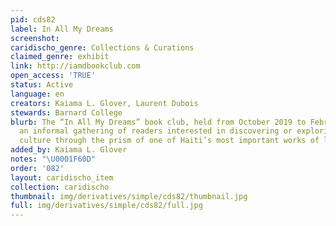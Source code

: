 ```yaml
---
pid: cds82
label: In All My Dreams
screenshot: 
caridischo_genre: Collections & Curations
claimed_genre: exhibit
link: http://iamdbookclub.com
open_access: 'TRUE'
status: Active
language: en
creators: Kaiama L. Glover, Laurent Dubois
stewards: Barnard College
blurb: The “In All My Dreams” book club, held from October 2019 to February 2020 was
  an informal gathering of readers interested in discovering or exploring Haitian
  culture through the prism of one of Haiti’s most important works of literary fiction.
added_by: Kaiama L. Glover
notes: "\U0001F60D"
order: '082'
layout: caridischo_item
collection: caridischo
thumbnail: img/derivatives/simple/cds82/thumbnail.jpg
full: img/derivatives/simple/cds82/full.jpg
---
```

